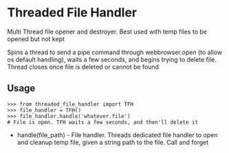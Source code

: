 # Threaded File Handler

Multi Thread file opener and destroyer. Best used with temp files to be opened but not kept

Spins a thread to send a pipe command through webbrowser.open (to allow os default handling), 
waits a few seconds, and begins trying to delete file. Thread closes once file is deleted or 
cannot be found    

##  Usage

```
>>> from threaded_file_handler import TFH
>>> file_handler = TFH()
>>> file_handler.handle('whatever.file')
# File is open. TFH waits a few seconds, and then'll delete it
```

 * handle(file_path) - 
File handler. Threads dedicated file handler to open and cleanup temp file, given a string path to
the file. Call and forget
